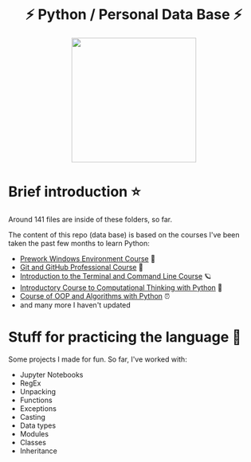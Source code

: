 <div align="center">
  <h1> ⚡ Python / Personal Data Base ⚡</h1>
</div>

<div align="center"> 
  <img src="general_images/python.png" width="250">
</div>

# Brief introduction ⭐

Around 141 files are inside of these folders, so far.

The content of this repo (data base) is based on the courses I've been taken the past few months to learn Python:
 - [Prework Windows Environment Course](https://platzi.com/clases/prework-windows/) 🎎
 - [Git and GitHub Professional Course](https://platzi.com/clases/git-github/) 🌄
 - [Introduction to the Terminal and Command Line Course](https://platzi.com/clases/terminal/) 🪐
 - [Introductory Course to Computational Thinking with Python](https://platzi.com/clases/python-cs/) 🔬
 - [Course of OOP and Algorithms with Python](https://platzi.com/clases/poo-python/) ⏰
 - and many more I haven't updated

# Stuff for practicing the language 🌋

Some projects I made for fun. So far, I've worked with:
  - Jupyter Notebooks
  - RegEx
  - Unpacking
  - Functions
  - Exceptions
  - Casting
  - Data types
  - Modules
  - Classes
  - Inheritance
    
